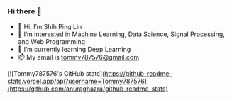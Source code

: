 ### Hi there 👋

<!--
**Tommy787576/Tommy787576** is a ✨ _special_ ✨ repository because its `README.md` (this file) appears on your GitHub profile.

Here are some ideas to get you started:

- 🔭 I’m currently working on ...
- 🌱 I’m currently learning ...
- 👯 I’m looking to collaborate on ...
- 🤔 I’m looking for help with ...
- 💬 Ask me about ...
- 📫 How to reach me: ...
- 😄 Pronouns: ...
- ⚡ Fun fact: ...
-->

- 👋 Hi, I’m Shih Ping Lin
- 👀 I’m interested in Machine Learning, Data Science, Signal Processing, and Web Programming
- 🌱 I’m currently learning Deep Learning
- 📫 My email is tommy787576@gmail.com

[![Tommy787576's GitHub stats](https://github-readme-stats.vercel.app/api?username=Tommy787576](https://github.com/anuraghazra/github-readme-stats)
